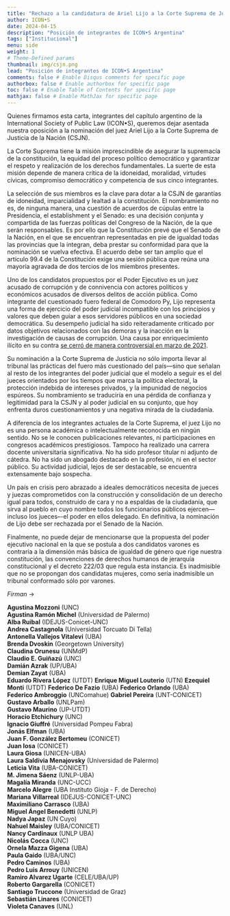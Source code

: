 ```yaml
---
title: "Rechazo a la candidatura de Ariel Lijo a la Corte Suprema de Justicia"
author: ICON•S
date: 2024-04-15
description: "Posición de integrantes de ICON•S Argentina"
tags: ["Institucional"]
menu: side 
weight: 1
# Theme-Defined params
thumbnail: img/csjn.png
lead: "Posición de integrantes de ICON•S Argentina"   
comments: false # Enable Disqus comments for specific page
authorbox: false # Enable authorbox for specific page
toc: false # Enable Table of Contents for specific page
mathjax: false # Enable MathJax for specific page
---
```


Quienes firmamos esta carta, integrantes del capítulo argentino de la International Society of Public Law (ICON•S), queremos dejar asentada nuestra oposición a la nominación del juez Ariel Lijo a la Corte Suprema de Justicia de la Nación (CSJN).

La Corte Suprema tiene la misión imprescindible de asegurar la supremacía de la constitución, la equidad del proceso político democrático y garantizar el respeto y realización de los derechos fundamentales. La suerte de esta misión depende de manera crítica de la idoneidad, moralidad, virtudes cívicas, compromiso democrático y  competencia de sus cinco integrantes. 

La selección de sus miembros es la clave  para dotar a la CSJN de garantías de idoneidad, imparcialidad y lealtad a la constitución. El nombramiento no es, de ninguna manera, una cuestión de acuerdos de cúpulas entre la Presidencia, el establishment y el Senado: es una decisión conjunta y compartida de las fuerzas políticas del Congreso de la Nación, de la que serán responsables. Es por ello que la Constitución prevé que el Senado de la Nación, en el que se encuentran representadas en pie de igualdad todas las provincias que la integran, deba prestar su conformidad para que la nominación se vuelva efectiva. El acuerdo debe ser tan amplio que el artículo 99.4 de la Constitución exige una sesión pública que reúna una mayoría agravada de dos tercios de los miembros presentes.

Uno de los candidatos propuestos por el Poder Ejecutivo es un juez acusado de corrupción y de connivencia con actores políticos y económicos acusados de diversos delitos de acción pública. Como integrante del cuestionado fuero federal de Comodoro Py, Lijo representa una forma de ejercicio del poder judicial incompatible con los principios y valores que deben guiar a esos servidores públicos en una sociedad democrática. Su desempeño judicial ha sido reiteradamente criticado por datos objetivos relacionados con las demoras y la inacción en la investigación de causas de corrupción. Una causa por enriquecimiento ilícito en su contra [se cerró de manera controversial en marzo de 2021](https://www.google.com/url?q=https://www.lanacion.com.ar/politica/la-causa-por-enriquecimiento-ilicito-contra-los-hermanos-lijo-la-cerro-en-silencio-un-juez-cercano-y-nid22032024/&sa=D&source=docs&ust=1713152345703862&usg=AOvVaw3P0-D5TxdPcKQVfTNp51lf).

Su nominación a la Corte Suprema de Justicia no sólo importa llevar al tribunal las prácticas del fuero más cuestionado del país—sino que señalan al resto de los integrantes del poder judicial que el modelo a seguir es el del jueces orientados por los tiempos que marca la política electoral, la protección indebida de intereses privados, y la impunidad de negocios espúreos. Su nombramiento se traduciría en una pérdida de confianza y legitimidad para la CSJN y al poder judicial en su conjunto, que hoy enfrenta duros cuestionamientos y una negativa mirada de la ciudadanía.

A diferencia de los integrantes actuales de la Corte Suprema, el juez Lijo no es una persona académica o intelectualmente reconocida en ningún sentido. No se le conocen publicaciones relevantes, ni participaciones en congresos académicos prestigiosos. Tampoco ha realizado una carrera docente universitaria significativa. No ha sido profesor titular ni adjunto de cátedra. No ha sido un abogado destacado en la profesión, ni en el sector público. Su actividad judicial, lejos de ser destacable, se encuentra extensamente bajo sospecha.

Un país en crisis pero abrazado a ideales democráticos necesita de jueces y juezas comprometidos con la construcción y consolidación de un derecho igual para todos, construido de cara y no a espaldas de la ciudadanía, que sirva al pueblo en cuyo nombre todos los funcionarios públicos ejercen—incluso los jueces–-el poder en ellos delegado. En definitiva, la nominación de Lijo debe ser rechazada por el Senado de la Nación.

Finalmente, no puede dejar de mencionarse que la propuesta del poder ejecutivo nacional en la que se postula a dos candidatos varones es contraria a la dimensión más básica de igualdad de género que rige nuestra constitución, las convenciones de derechos humanos de jerarquía constitucional y el decreto 222/03 que regula esta instancia. Es inadmisible que no se propongan dos candidatas mujeres, como sería inadmisible un tribunal conformado sólo por varones.

*Firman* →

**Agustina Mozzoni** (UNC)  
**Agustina Ramón Michel** (Universidad de Palermo)  
**Alba Ruibal** (IDEJUS-Conicet-UNC)  
**Andrea Castagnola** (Universidad Torcuato Di Tella)  
**Antonella Vallejos Vitalevi** (UBA)  
**Brenda Dvoskin** (Georgetown University)  
**Claudina Orunesu** (UNMdP)  
**Claudio E. Guiñazú** (UNC)  
**Damián Azrak** (UP/UBA)  
**Demian Zayat** (UBA)  
**Eduardo Rivera López** (UTDT)
**Enrique Miguel Louterio** (UTN)
**Ezequiel Monti** (UTDT)
**Federico De Fazio** (UBA)
**Federico Orlando** (UBA)  
**Federico Ambroggio** (UNComahue)
**Gabriel Pereira** (UNT-CONICET)  
**Gustavo Arballo** (UNLPam)  
**Gustavo Maurino** (UP-UTDT)  
**Horacio Etchichury** (UNC)  
**Ignacio Giuffré** (Universidad Pompeu Fabra)  
**Jonás Elfman** (UBA)  
**Juan F. González Bertomeu** (CONICET)  
**Juan Iosa** (CONICET)  
**Laura Giosa** (UNICEN-UBA)  
**Laura Saldivia Menajovsky** (Universidad de Palermo)  
**Leticia Vita** (UBA-CONICET)  
**M. Jimena Sáenz** (UNLP-UBA)  
**Magalía Miranda** (UNC-UCC)  
**Marcelo Alegre** (UBA Instituto Gioja - F. de Derecho)  
**Mariana Villarreal** (IDEJUS-CONICET-UNC)  
**Maximiliano Carrasco** (UBA)  
**Miguel Ángel Benedetti** (UNLP)  
**Nadya Japaz** (UN Cuyo)  
**Nahuel Maisley** (UBA/CONICET)  
**Nancy Cardinaux** (UNLP UBA)  
**Nicolás Cocca** (UNC)  
**Ornela Mazza Gigena** (UBA)  
**Paula Gaido** (UBA/UNC)  
**Pedro Caminos** (UBA)  
**Pedro Luis Arrouy** (UNICEN)  
**Ramiro Alvarez Ugarte** (CELE/UBA/UP)  
**Roberto Gargarella** (CONICET)  
**Santiago Truccone** (Universidad de Graz)  
**Sebastián Linares** (CONICET)  
**Violeta Canaves** (UNL)



